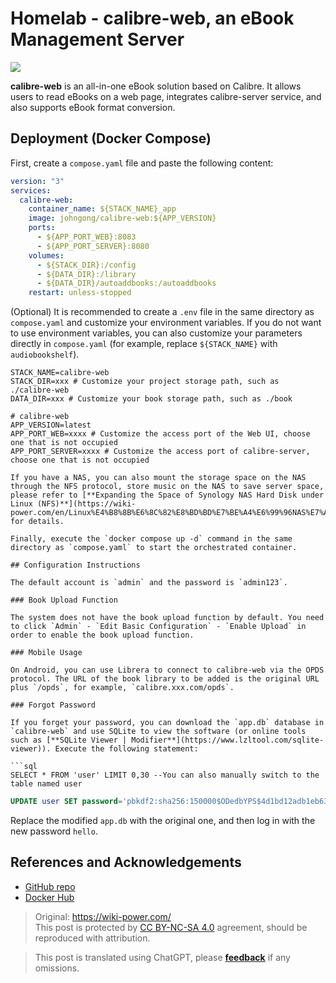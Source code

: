 # Homelab - calibre-web, an eBook Management Server

![](https://wiki-media-1253965369.cos.ap-guangzhou.myqcloud.com/img/20210429125418.png)

**calibre-web** is an all-in-one eBook solution based on Calibre. It allows users to read eBooks on a web page, integrates calibre-server service, and also supports eBook format conversion.

## Deployment (Docker Compose)

First, create a `compose.yaml` file and paste the following content:

```yaml title="compose.yaml"
version: "3"
services:
  calibre-web:
    container_name: ${STACK_NAME}_app
    image: johngong/calibre-web:${APP_VERSION}
    ports:
      - ${APP_PORT_WEB}:8083
      - ${APP_PORT_SERVER}:8080
    volumes:
      - ${STACK_DIR}:/config
      - ${DATA_DIR}:/library
      - ${DATA_DIR}/autoaddbooks:/autoaddbooks
    restart: unless-stopped
```

(Optional) It is recommended to create a `.env` file in the same directory as `compose.yaml` and customize your environment variables. If you do not want to use environment variables, you can also customize your parameters directly in `compose.yaml` (for example, replace `${STACK_NAME}` with `audiobookshelf`).

````dotenv title=".env"
STACK_NAME=calibre-web
STACK_DIR=xxx # Customize your project storage path, such as ./calibre-web
DATA_DIR=xxx # Customize your book storage path, such as ./book

# calibre-web
APP_VERSION=latest
APP_PORT_WEB=xxxx # Customize the access port of the Web UI, choose one that is not occupied
APP_PORT_SERVER=xxxx # Customize the access port of calibre-server, choose one that is not occupied

If you have a NAS, you can also mount the storage space on the NAS through the NFS protocol, store music on the NAS to save server space, please refer to [**Expanding the Space of Synology NAS Hard Disk under Linux (NFS)**](https://wiki-power.com/en/Linux%E4%B8%8B%E6%8C%82%E8%BD%BD%E7%BE%A4%E6%99%96NAS%E7%A1%AC%E7%9B%98%E6%8B%93%E5%B1%95%E7%A9%BA%E9%97%B4%EF%BC%88NFS%EF%BC%89/) for details.

Finally, execute the `docker compose up -d` command in the same directory as `compose.yaml` to start the orchestrated container.

## Configuration Instructions

The default account is `admin` and the password is `admin123`.

### Book Upload Function

The system does not have the book upload function by default. You need to click `Admin` - `Edit Basic Configuration` - `Enable Upload` in order to enable the book upload function.

### Mobile Usage

On Android, you can use Librera to connect to calibre-web via the OPDS protocol. The URL of the book library to be added is the original URL plus `/opds`, for example, `calibre.xxx.com/opds`.

### Forgot Password

If you forget your password, you can download the `app.db` database in `calibre-web` and use SQLite to view the software (or online tools such as [**SQLite Viewer | Modifier**](https://www.lzltool.com/sqlite-viewer)). Execute the following statement:

```sql
SELECT * FROM 'user' LIMIT 0,30 --You can also manually switch to the table named user
````

```sql
UPDATE user SET password='pbkdf2:sha256:150000$ODedbYPS$4d1bd12adb1eb63f78e49873cbfc731e35af178cb9eb6b8b62c09dcf8db76670' WHERE name='xxx'; -- Replace xxx with your current username
```

Replace the modified `app.db` with the original one, and then log in with the new password `hello`.

## References and Acknowledgements

- [GitHub repo](https://github.com/janeczku/calibre-web)
- [Docker Hub](https://registry.hub.docker.com/r/johngong/calibre-web)

> Original: <https://wiki-power.com/>  
> This post is protected by [CC BY-NC-SA 4.0](https://creativecommons.org/licenses/by/4.0/deed.en) agreement, should be reproduced with attribution.

> This post is translated using ChatGPT, please [**feedback**](https://github.com/linyuxuanlin/Wiki_MkDocs/issues/new) if any omissions.
